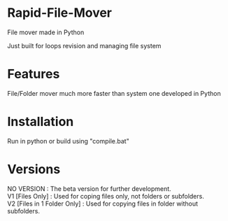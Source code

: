 # Rapid-File-Mover
File mover made in Python

Just built for loops revision and managing file system
# Features
File/Folder mover much more faster than system one developed in Python
# Installation
Run in python or build using "compile.bat"
# Versions
NO VERSION : The beta version for further development.  
V1 [Files Only] : Used for coping files only, not folders or subfolders.  
V2 [Files in 1 Folder Only] : Used for copying files in folder without subfolders.  